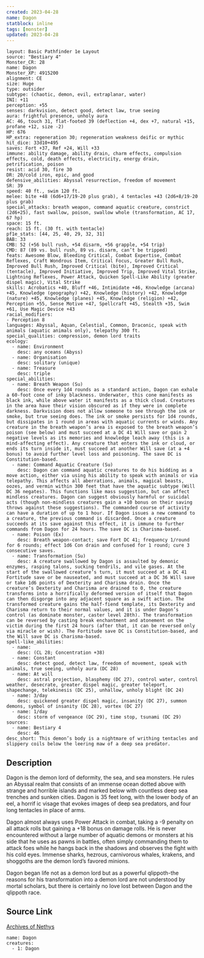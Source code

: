 ```yaml
---
created: 2023-04-28
name: Dagon
statblock: inline
tags: [monster]
updated: 2023-04-28
---
```

```statblock
layout: Basic Pathfinder 1e Layout
source: "Bestiary 4"
Monster_CR: 28
name: Dagon
Monster_XP: 4915200
alignment: CE
size: Huge
type: outsider
subtype: (chaotic, demon, evil, extraplanar, water)
INI: +11
perception: +55
senses: darkvision, detect good, detect law, true seeing
aura: frightful presence, unholy aura
AC: 46, touch 31, flat-footed 39 (deflection +4, dex +7, natural +15, profane +12, size -2)
HP: 676
HP_extra: regeneration 30; regeneration weakness deific or mythic
hit_dice: 33d10+495
saves: Fort +37, Ref +24, Will +33
immune: ability damage, ability drain, charm effects, compulsion effects, cold, death effects, electricity, energy drain, petrification, poison
resist: acid 30, fire 30
DR: 20/cold iron, epic, and good
defensive_abilities: Abyssal resurrection, freedom of movement
SR: 39
speed: 40 ft., swim 120 ft.
melee: bite +48 (6d6+17/19-20 plus grab), 4 tentacles +43 (2d6+8/19-20 plus grab)
special_attacks: breath weapon, command aquatic creature, constrict (2d6+25), fast swallow, poison, swallow whole (transformation, AC 17, 67 hp)
space: 15 ft.
reach: 15 ft. (30 ft. with tentacle)
pf1e_stats: [44, 25, 40, 29, 32, 31]
BAB: 33
CMB: 52 (+56 bull rush, +54 disarm, +56 grapple, +54 trip)
CMD: 87 (89 vs. bull rush, 89 vs. disarm, can’t be tripped)
feats: Awesome Blow, Bleeding Critical, Combat Expertise, Combat Reflexes, Craft Wondrous Item, Critical Focus, Greater Bull Rush, Improved Bull Rush, Improved Critical (bite), Improved Critical (tentacle), Improved Initiative, Improved Trip, Improved Vital Strike, Lightning Reflexes, Power Attack, Quicken Spell-Like Ability (greater dispel magic), Vital Strike
skills: Acrobatics +40, Bluff +46, Intimidate +46, Knowledge (arcana) +45, Knowledge (geography) +42, Knowledge (history) +42, Knowledge (nature) +45, Knowledge (planes) +45, Knowledge (religion) +42, Perception +55, Sense Motive +47, Spellcraft +45, Stealth +35, Swim +61, Use Magic Device +43
racial_modifiers:
- Perception 8
languages: Abyssal, Aquan, Celestial, Common, Draconic, speak with animals (aquatic animals only), telepathy 300 ft.
special_qualities: compression, demon lord traits
ecology:
  - name: Environment
    desc: any oceans (Abyss)
  - name: Organisation
    desc: solitary (unique)
  - name: Treasure
    desc: triple
special_abilities:
  - name: Breath Weapon (Su)
    desc: Once every 1d4 rounds as a standard action, Dagon can exhale a 60-foot cone of inky blackness. Underwater, this cone manifests as black ink, while above water it manifests as a thick cloud. Creatures in the area have their vision obscured as if they were in complete darkness. Darkvision does not allow someone to see through the ink or smoke, but true seeing does. The ink or smoke persists for 1d4 rounds, but dissipates in 1 round in areas with aquatic currents or winds. Any creature in the breath weapon’s area is exposed to the breath weapon’s poison (see below) and must succeed at a DC 41 Will save or gain 2 negative levels as its memories and knowledge leach away (this is a mind-affecting effect). Any creature that enters the ink or cloud, or ends its turn inside it, must succeed at another Will save (at a +4 bonus) to avoid further level loss and poisoning. The save DC is Constitution-based.
  - name: Command Aquatic Creature (Su)
    desc: Dagon can command aquatic creatures to do his bidding as a move action, either via using his ability to speak with animals or via telepathy. This affects all aberrations, animals, magical beasts, oozes, and vermin within 300 feet that have the aquatic subtype (Will DC 36 negates). This functions like mass suggestion, but can affect mindless creatures. Dagon can suggest obviously harmful or suicidal acts (though non-mindless creatures gain a +10 bonus on their saving throws against these suggestions). The commanded course of activity can have a duration of up to 1 hour. If Dagon issues a new command to a creature, the previous command is discarded. Once a creature succeeds at its save against this effect, it is immune to further commands from Dagon for 24 hours. The save DC is Charisma-based.
  - name: Poison (Ex)
    desc: Breath weapon-contact; save Fort DC 41; frequency 1/round for 6 rounds; effect 1d6 Con drain and confused for 1 round; cure 3 consecutive saves.
  - name: Transformation (Su)
    desc: A creature swallowed by Dagon is assaulted by demonic enzymes, rasping talons, sucking tendrils, and vile gases. At the start of the swallowed creature’s turn, it must succeed at a DC 41 Fortitude save or be nauseated, and must succeed at a DC 36 Will save or take 1d6 points of Dexterity and Charisma drain. Once the creature’s Dexterity and Charisma are drained to 0, the creature transforms into a horrifically deformed version of itself that Dagon can then disgorge into any adjacent square as a swift action. The transformed creature gains the half-fiend template, its Dexterity and Charisma return to their normal values, and it is under Dagon’s control (as dominate monster, caster level 28th). The transformation can be reversed by casting break enchantment and atonement on the victim during the first 24 hours (after that, it can be reversed only via miracle or wish). The Fortitude save DC is Constitution-based, and the Will save DC is Charisma-based.
spell-like_abilities:
  - name:
    desc: (CL 28; Concentration +38)
  - name: Constant
    desc: detect good, detect law, freedom of movement, speak with animals, true seeing, unholy aura (DC 28)
  - name: At will
    desc: astral projection, blasphemy (DC 27), control water, control weather, desecrate, greater dispel magic, greater teleport, shapechange, telekinesis (DC 25), unhallow, unholy blight (DC 24)
  - name: 3/day
    desc: quickened greater dispel magic, insanity (DC 27), summon demons, symbol of insanity (DC 28), vortex (DC 27)
  - name: 1/day
    desc: storm of vengeance (DC 29), time stop, tsunami (DC 29)
sources:
  - name: Bestiary 4
    desc: 46
desc_short: This demon’s body is a nightmare of writhing tentacles and slippery coils below the leering maw of a deep sea predator.
```
## Description
Dagon is the demon lord of deformity, the sea, and sea monsters. He rules an Abyssal realm that consists of an immense ocean dotted above with strange and horrible islands and marked below with countless deep sea trenches and sunken cities. Dagon is 35 feet long, with the lower body of an eel, a horrif ic visage that evokes images of deep sea predators, and four long tentacles in place of arms.

Dagon almost always uses Power Attack in combat, taking a -9 penalty on all attack rolls but gaining a +18 bonus on damage rolls. He is never encountered without a large number of aquatic demons or monsters at his side that he uses as pawns in battles, often simply commanding them to attack foes while he hangs back in the shadows and observes the fight with his cold eyes. Immense sharks, hezrous, carnivorous whales, krakens, and shoggoths are the demon lord’s favored minions.

Dagon began life not as a demon lord but as a powerful qlippoth-the reasons for his transformation into a demon lord are not understood by mortal scholars, but there is certainly no love lost between Dagon and the qlippoth race.
## Source Link
[Archives of Nethys](https://aonprd.com/MonsterDisplay.aspx?ItemName=Dagon)
```encounter-table
name: Dagon
creatures:
  - 1: Dagon
```
